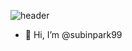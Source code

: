 ![header](https://capsule-render.vercel.app/api?type=waving&color=auto&height=210&section=header&text=💞️SUBIN💞️&fontSize=50)


- 👋 Hi, I’m @subinpark99




